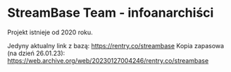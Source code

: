 # StreamBase Team - infoanarchiści

Projekt istnieje od 2020 roku.

Jedyny aktualny link z bazą: https://rentry.co/streambase
Kopia zapasowa (na dzień 26.01.23): https://web.archive.org/web/20230127004246/rentry.co/streambase
